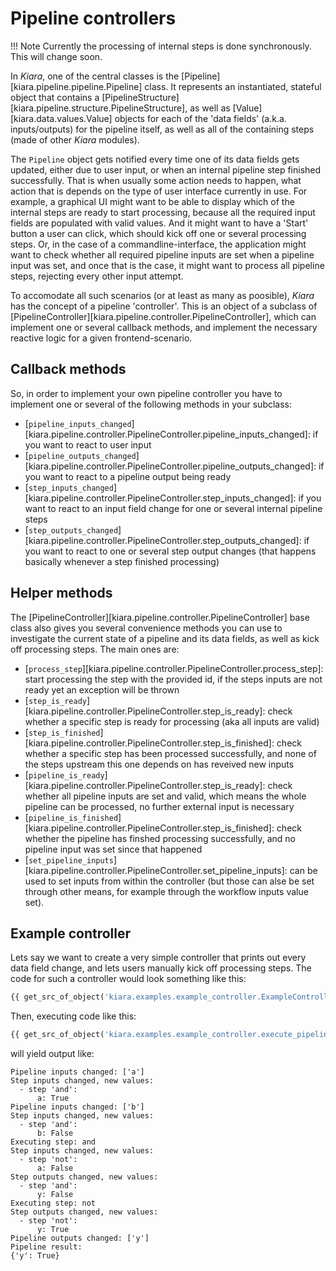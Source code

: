# Pipeline controllers

!!! Note
    Currently the processing of internal steps is done synchronously. This will change soon.

In *Kiara*, one of the central classes is the [Pipeline][kiara.pipeline.pipeline.Pipeline] class. It represents
an instantiated, stateful object that contains a [PipelineStructure][kiara.pipeline.structure.PipelineStructure],
as well as [Value][kiara.data.values.Value] objects for each of the 'data fields' (a.k.a. inputs/outputs) for the pipeline
itself, as well as all of the containing steps (made of other *Kiara* modules).

The ``Pipeline`` object gets notified every time one of its data fields gets updated, either due to user input, or when
an internal pipeline step finished successfully. That is when usually some action needs to happen, what action that is
depends on the type of user interface currently in use. For example, a graphical UI might want to be able to display which of the
internal steps are ready to start processing, because all the required input fields are populated with valid values. And it
might want to have a 'Start' button a user can click, which should kick off one or several processing steps.
Or, in the case of a commandline-interface, the application might want to check whether all required pipeline inputs are
set when a pipeline input was set, and once that is the case, it might want to process all pipeline steps, rejecting
every other input attempt.

To accomodate all such scenarios (or at least as many as poosible), *Kiara* has the concept of a pipeline 'controller'.
This is an object of a subclass of [PipelineController][kiara.pipeline.controller.PipelineController],
which can implement one or several callback methods, and implement the necessary reactive logic for a given frontend-scenario.

## Callback methods

So, in order to implement your own pipeline controller you have to implement one or several of the following methods in your subclass:

- [``pipeline_inputs_changed``][kiara.pipeline.controller.PipelineController.pipeline_inputs_changed]: if you want to react to user input
- [``pipeline_outputs_changed``][kiara.pipeline.controller.PipelineController.pipeline_outputs_changed]: if you want to react to a pipeline output being ready
- [``step_inputs_changed``][kiara.pipeline.controller.PipelineController.step_inputs_changed]: if you want to react to an input field change for one or several internal pipeline steps
- [``step_outputs_changed``][kiara.pipeline.controller.PipelineController.step_outputs_changed]: if you want to react to one or several step output changes (that happens basically whenever a step finished processing)

## Helper methods

The [PipelineController][kiara.pipeline.controller.PipelineController] base class also gives you several convenience methods
you can use to investigate the current state of a pipeline and its data fields, as well as kick off processing steps. The main ones are:

- [``process_step``][kiara.pipeline.controller.PipelineController.process_step]: start processing the step with the provided id, if the steps inputs are not ready yet an exception will be thrown
- [``step_is_ready``][kiara.pipeline.controller.PipelineController.step_is_ready]: check whether a specific step is ready for processing (aka all inputs are valid)
- [``step_is_finished``][kiara.pipeline.controller.PipelineController.step_is_finished]: check whether a specific step has been processed successfully, and none of the steps upstream this one depends on has reveived new inputs
- [``pipeline_is_ready``][kiara.pipeline.controller.PipelineController.step_is_ready]: check whether all pipeline inputs are set and valid, which means the whole pipeline can be processed, no further external input is necessary
- [``pipeline_is_finished``][kiara.pipeline.controller.PipelineController.step_is_finished]: check whether the pipeline has finshed processing successfully, and no pipeline input was set since that happened
- [``set_pipeline_inputs``][kiara.pipeline.controller.PipelineController.set_pipeline_inputs]: can be used to set inputs from within the controller (but those can alse be set through other means, for example through the workflow inputs value set).

## Example controller

Lets say we want to create a very simple controller that prints out every data field change, and lets users manually kick off
processing steps. The code for such a controller would look something like this:

``` python
{{ get_src_of_object('kiara.examples.example_controller.ExampleController') }}
```

Then, executing code like this:

``` python
{{ get_src_of_object('kiara.examples.example_controller.execute_pipeline_with_example_controller') }}
```

will yield output like:

```
Pipeline inputs changed: ['a']
Step inputs changed, new values:
  - step 'and':
      a: True
Pipeline inputs changed: ['b']
Step inputs changed, new values:
  - step 'and':
      b: False
Executing step: and
Step inputs changed, new values:
  - step 'not':
      a: False
Step outputs changed, new values:
  - step 'and':
      y: False
Executing step: not
Step outputs changed, new values:
  - step 'not':
      y: True
Pipeline outputs changed: ['y']
Pipeline result:
{'y': True}
```
